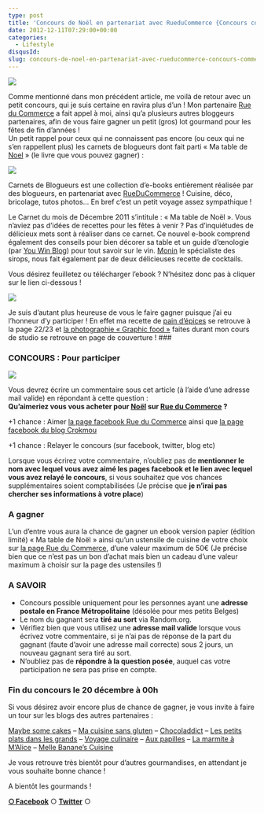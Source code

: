 ```yaml
---
type: post
title: 'Concours de Noël en partenariat avec RueduCommerce {Concours commentaires}'
date: 2012-12-11T07:29:00+00:00
categories: 
  - Lifestyle
disqusId: 
slug: concours-de-noel-en-partenariat-avec-rueducommerce-concours-commentaires
---
```


[![](http://www.crokmou.com/wp-content/uploads/2012/12/visuel-concours_2-300x1791-300x179.jpg)](http://www.crokmou.com/wp-content/uploads/2012/12/visuel-concours_2-300x1791.jpg)

Comme mentionné dans mon précédent article, me voilà de retour avec un petit concours, qui je suis certaine en ravira plus d’un ! Mon partenaire [Rue du Commerce](http://www.rueducommerce.fr/) a fait appel à moi, ainsi qu’a plusieurs autres bloggeurs partenaires, afin de vous faire gagner un petit (gros) lot gourmand pour les fêtes de fin d’années !  
  Un petit rappel pour ceux qui ne connaissent pas encore (ou ceux qui ne s’en rappellent plus) les carnets de blogueurs dont fait parti « Ma table de [Noel](http://www.rueducommerce.fr/noel/) » (le livre que vous pouvez gagner) :

[![](http://www.crokmou.com/wp-content/uploads/2012/12/ma-table-de-Noa-CC-82l-300x2961-300x296.jpg)](http://www.crokmou.com/wp-content/uploads/2012/12/ma-table-de-Noa-CC-82l-300x2961.jpg)

Carnets de Blogueurs est une collection d’e-books entièrement réalisée par des blogueurs, en partenariat avec [RueDuCommerce](http://www.rueducommerce.fr/home/index.htm) ! Cuisine, déco, bricolage, tutos photos… En bref c’est un petit voyage assez sympathique !

Le Carnet du mois de Décembre 2011 s’intitule : « Ma table de Noël ». Vous n’aviez pas d’idées de recettes pour les fêtes à venir ? Pas d’inquiétudes de délicieux mets sont à réaliser dans ce carnet. Ce nouvel e-book comprend également des conseils pour bien décorer sa table et un guide d’œnologie (par [You Win Blog](http://blog.youwinemotion.tv/)) pour tout savoir sur le vin. [Monin](http://france.monin.com/) le spécialiste des sirops, nous fait également par de deux délicieuses recette de cocktails.

Vous désirez feuilletez ou télécharger l’ebook ? N’hésitez donc pas à cliquer sur le lien ci-dessous !

[![](http://www.crokmou.com/wp-content/uploads/2012/12/visualiser1.jpg)](http://lemag.rueducommerce.fr/la-communaute/ebooks/ebook-de-noel-ma-table-de-noel.html)

Je suis d’autant plus heureuse de vous le faire gagner puisque j’ai eu l’honneur d’y participer ! En effet ma recette de [pain d’épices](http://crokmou.blogspot.com/2011/09/pain-depices.html) se retrouve à la page 22/23 et [la photographie « Graphic food »](http://crokmou.blogspot.com/2011/10/essais-prise-de-vue-graphic-food.html) faites durant mon cours de studio se retrouve en page de couverture !  ###

### CONCOURS : Pour participer

[![](http://www.crokmou.com/wp-content/uploads/2012/12/sapin-200x3001-200x300.jpg)](http://www.crokmou.com/wp-content/uploads/2012/12/sapin-200x3001.jpg)

Vous devrez écrire un commentaire sous cet article (à l’aide d’une adresse mail valide) en répondant à cette question :   
**Qu’aimeriez vous vous acheter pour [Noël](http://www.rueducommerce.fr/noel/) sur [Rue du Commerce](http://www.rueducommerce.fr/) ?**

+1 chance : Aimer [la page facebook Rue du Commerce](https://www.facebook.com/rueducommerce?fref=ts) ainsi que [la page facebook du blog Crokmou](https://www.facebook.com/pages/CroKMou/148093255259077)

+1 chance : Relayer le concours (sur facebook, twitter, blog etc)

Lorsque vous écrirez votre commentaire, n’oubliez pas de **mentionner le nom avec lequel vous avez aimé les pages facebook et le lien avec lequel vous avez relayé le concours**, si vous souhaitez que vos chances supplémentaires soient comptabilisées (Je précise que **je n’irai pas chercher ses informations à votre place**)

### A gagner

L’un d’entre vous aura la chance de gagner un ebook version papier (édition limité) « Ma table de Noël » ainsi qu’un ustensile de cuisine de votre choix sur [la page Rue du Commerce](http://www.rueducommerce.fr/m/pl/malid:43774567), d’une valeur maximum de 50€ (Je précise bien que ce n’est pas un bon d’achat mais bien un cadeau d’une valeur maximum à choisir sur la page des ustensiles !)

### A SAVOIR

*   Concours possible uniquement pour les personnes ayant une **adresse postale en France Métropolitaine** (désolée pour mes petits Belges)
*   Le nom du gagnant sera **tiré au sort** via Random.org. 
*   Vérifiez bien que vous utilisez une **adresse mail valide** lorsque vous écrivez votre commentaire, si je n’ai pas de réponse de la part du gagnant (faute d’avoir une adresse mail correcte) sous 2 jours, un nouveau gagnant sera tiré au sort.
*   N’oubliez pas de **répondre à la question posée**, auquel cas votre participation ne sera pas prise en compte.

### Fin du concours le 20 décembre à 00h  

Si vous désirez avoir encore plus de chance de gagner, je vous invite à faire un tour sur les blogs des autres partenaires :

[Maybe some cakes](http://www.maybesomecakes.com/) – [Ma cuisine sans gluten](http://macuisinesansgluten.fr/) – [Chocoladdict](http://www.chocoladdict.fr/) – [Les petits plats dans les grands](http://lespetitsplatsdanslesgrands.over-blog.com/) – [Voyage culinaire](http://voyage-culinaire.over-blog.com/) – [Aux papilles](http://www.auxpapilles.com/) – [La marmite à M’Alice](http://www.lamarmiteamalice.com/) – [Melle Banane’s Cuisine](http://melbananecuisine.over-blog.com/)

Je vous retrouve très bientôt pour d’autres gourmandises, en attendant je vous souhaite bonne chance !

A bientôt les gourmands !

[**○<span style="font-size: xx-small; margin: 0px; outline: 0px; padding: 0px;"><span style="font-family: Arial, Helvetica, sans-serif; margin: 0px; outline: 0px; padding: 0px;"> </span></span>Facebook**](https://www.facebook.com/pages/CroKMou/148093255259077) ○ [**Twitter**](https://twitter.com/Crokmou) ○